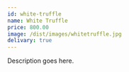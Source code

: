 ```yaml
---
id: white-truffle
name: White Truffle
price: 800.00
image: /dist/images/whitetruffle.jpg
delivary: true
---
```

Description goes here.
